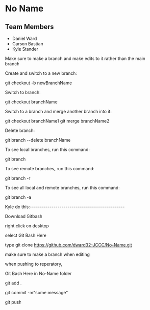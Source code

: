 # No Name
## Team Members
* Daniel Ward
* Carson Bastian 
* Kyle Stander

Make sure to make a branch and make edits to it rather than the main branch

Create and switch to a new branch:

git checkout -b newBranchName


Switch to branch:

git checkout branchName


Switch to a branch and merge another branch into it:

git checkout branchName1
git merge branchName2


Delete branch:

git branch --delete branchName


To see local branches, run this command: 

git branch


To see remote branches, run this command:

git branch -r


To see all local and remote branches, run this command: 

git branch -a


Kyle do this:------------------------------------------------

Download Gitbash

right click on desktop

select Git Bash Here

type git clone https://github.com/dward32-JCCC/No-Name.git



make sure to make a branch when editing

when pushing to reperatory,

Git Bash Here in No-Name folder

git add .

git commit -m"some message"

git push
